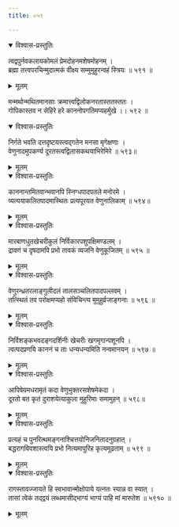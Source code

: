 ```yaml
---
title: ०५९

---
```

<div class="audioEmbed"  caption="सीतालक्ष्मी-वाचनम्" src="https://sanskritdocuments.org/sites/completenarayaneeyam/SoundFiles/059/059_01.mp3"></div>
<details open><summary>विश्वास-प्रस्तुतिः</summary>

त्वद्वपुर्नवकलायकोमलं प्रेमदोहनमशेषमोहनम् ।  
ब्रह्मा तत्त्वपरचिन्मुदात्मकं वीक्ष्य सम्मुमुहुरन्वहं स्त्रियः ॥ ५९१ ॥
</details>
<details><summary>मूलम्</summary>

त्वद्वपुर्नवकलायकोमलं प्रेमदोहनमशेषमोहनम् ।  
ब्रह्मा तत्त्वपरचिन्मुदात्मकं वीक्ष्य सम्मुमुहुरन्वहं स्त्रियः ॥ ५९१ ॥
</details>



<div class="audioEmbed"  caption="सीतालक्ष्मी-वाचनम्" src="https://sanskritdocuments.org/sites/completenarayaneeyam/SoundFiles/059/059_02.mp3"></div>


मन्मथोन्मथितमानसाः क्रमात्त्वद्विलोकनरतास्ततस्ततः ।  
गोपिकास्तव न सेहिरे हरे काननोपगतिमप्यहर्मुखे ।। ५९२ ॥

<div class="audioEmbed"  caption="सीतालक्ष्मी-वाचनम्" src="https://sanskritdocuments.org/sites/completenarayaneeyam/SoundFiles/059/059_03.mp3"></div>
<details open><summary>विश्वास-प्रस्तुतिः</summary>

निर्गते भवति दत्तदृष्टयस्त्वद्गतेन मनसा मृगेक्षणाः ।  
वेणुनादमुपकर्ण्य दूरतस्त्वद्विलासकथयाभिरेमिरे ॥ ५९३॥
</details>
<details><summary>मूलम्</summary>

निर्गते भवति दत्तदृष्टयस्त्वद्गतेन मनसा मृगेक्षणाः ।  
वेणुनादमुपकर्ण्य दूरतस्त्वद्विलासकथयाभिरेमिरे ॥ ५९३॥
</details>



<div class="audioEmbed"  caption="सीतालक्ष्मी-वाचनम्" src="https://sanskritdocuments.org/sites/completenarayaneeyam/SoundFiles/059/059_04.mp3"></div>
<details open><summary>विश्वास-प्रस्तुतिः</summary>

काननान्तमितवान्भवानपि स्निग्धपादपतले मनोरमे ।  
व्यत्ययाकलितपादमास्थितः प्रत्यपूरयत वेणुनालिकाम् ॥ ५९४॥
</details>
<details><summary>मूलम्</summary>

काननान्तमितवान्भवानपि स्निग्धपादपतले मनोरमे ।  
व्यत्ययाकलितपादमास्थितः प्रत्यपूरयत वेणुनालिकाम् ॥ ५९४॥
</details>



<div class="audioEmbed"  caption="सीतालक्ष्मी-वाचनम्" src="https://sanskritdocuments.org/sites/completenarayaneeyam/SoundFiles/059/059_05.mp3"></div>
<details open><summary>विश्वास-प्रस्तुतिः</summary>

मारबाणधुतखेचरीकुलं निर्विकारपशुपक्षिमण्डलम् ।  
द्रावणं च दृषदामपि प्रभो तावकं व्यजनि वेणुकूजितम् ॥ ५९५ ॥
</details>
<details><summary>मूलम्</summary>

मारबाणधुतखेचरीकुलं निर्विकारपशुपक्षिमण्डलम् ।  
द्रावणं च दृषदामपि प्रभो तावकं व्यजनि वेणुकूजितम् ॥ ५९५ ॥
</details>



<div class="audioEmbed"  caption="सीतालक्ष्मी-वाचनम्" src="https://sanskritdocuments.org/sites/completenarayaneeyam/SoundFiles/059/059_06.mp3"></div>
<details open><summary>विश्वास-प्रस्तुतिः</summary>

वेणुरन्ध्रतरलाङ्गुलीदलं तालसञ्चलितपादपल्लवम् ।  
तत्स्थितं तव परोक्षमप्यहो संविचिन्त्य मुमुहुर्व्रजाङ्गनाः ॥ ५९६ ॥
</details>
<details><summary>मूलम्</summary>

वेणुरन्ध्रतरलाङ्गुलीदलं तालसञ्चलितपादपल्लवम् ।  
तत्स्थितं तव परोक्षमप्यहो संविचिन्त्य मुमुहुर्व्रजाङ्गनाः ॥ ५९६ ॥
</details>



<div class="audioEmbed"  caption="सीतालक्ष्मी-वाचनम्" src="https://sanskritdocuments.org/sites/completenarayaneeyam/SoundFiles/059/059_07.mp3"></div>
<details open><summary>विश्वास-प्रस्तुतिः</summary>

निर्विशङ्कभवदङ्गदर्शिनीः खेचरीः खगमृगान्पशूनपि ।  
त्वत्पदप्रणयि काननं च ताः धन्यधन्यमिति नन्वमानयन् ॥ ५९७ ॥
</details>
<details><summary>मूलम्</summary>

निर्विशङ्कभवदङ्गदर्शिनीः खेचरीः खगमृगान्पशूनपि ।  
त्वत्पदप्रणयि काननं च ताः धन्यधन्यमिति नन्वमानयन् ॥ ५९७ ॥
</details>



<div class="audioEmbed"  caption="सीतालक्ष्मी-वाचनम्" src="https://sanskritdocuments.org/sites/completenarayaneeyam/SoundFiles/059/059_08.mp3"></div>
<details open><summary>विश्वास-प्रस्तुतिः</summary>

आपिषेयमधरामृतं कदा वेणुभुक्तरसशेषमेकदा ।  
दूरतो बत कृतं दुराशयेत्याकुला मुहुरिमाः समामुहन् ॥ ५९८॥
</details>
<details><summary>मूलम्</summary>

आपिषेयमधरामृतं कदा वेणुभुक्तरसशेषमेकदा ।  
दूरतो बत कृतं दुराशयेत्याकुला मुहुरिमाः समामुहन् ॥ ५९८॥
</details>



<div class="audioEmbed"  caption="सीतालक्ष्मी-वाचनम्" src="https://sanskritdocuments.org/sites/completenarayaneeyam/SoundFiles/059/059_09.mp3"></div>
<details open><summary>विश्वास-प्रस्तुतिः</summary>

प्रत्यहं च पुनरित्थमङ्गनाश्चित्तयोनिजनितादनुग्रहात् ।  
बद्धरागविवशास्त्वयि प्रभो नित्यमापुरिह कृत्यमूढताम् ॥ ५९९ ॥
</details>
<details><summary>मूलम्</summary>

प्रत्यहं च पुनरित्थमङ्गनाश्चित्तयोनिजनितादनुग्रहात् ।  
बद्धरागविवशास्त्वयि प्रभो नित्यमापुरिह कृत्यमूढताम् ॥ ५९९ ॥
</details>



<div class="audioEmbed"  caption="सीतालक्ष्मी-वाचनम्" src="https://sanskritdocuments.org/sites/completenarayaneeyam/SoundFiles/059/059_10.mp3"></div>
<details open><summary>विश्वास-प्रस्तुतिः</summary>

रागस्तावज्जायते हि स्वभावान्मोक्षोपाये यत्नतः स्यान्न वा स्यात् ।  
तासां त्वेकं तद्द्वयं लब्धमासीद्भाग्यं भाग्यं पाहि मां मारुतेश ॥ ५९१० ॥
</details>
<details><summary>मूलम्</summary>

रागस्तावज्जायते हि स्वभावान्मोक्षोपाये यत्नतः स्यान्न वा स्यात् ।  
तासां त्वेकं तद्द्वयं लब्धमासीद्भाग्यं भाग्यं पाहि मां मारुतेश ॥ ५९१० ॥
</details>

